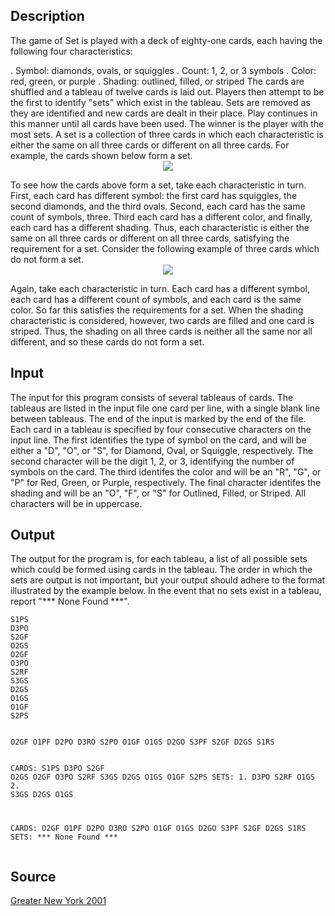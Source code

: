 <h2>Description</h2><p>The game of Set is played with a deck of eighty-one cards, each having the following four characteristics:
</p>.	Symbol: diamonds, ovals, or squiggles
.	Count: 1, 2, or 3 symbols
.	Color: red, green, or purple
.	Shading: outlined, filled, or striped
The cards are shuffled and a tableau of twelve cards is laid out. Players then attempt to be the first to identify "sets" which exist in the tableau. Sets are removed as they are identified and new cards are dealt in their place. Play continues in this manner until all cards have been used. The winner is the player with the most sets.
A set is a collection of three cards in which each characteristic is either the same on all three cards or different on all three cards. For example, the cards shown below form a set.
<center><img src="images/1053/me1.gif"></center><p>
</p>To see how the cards above form a set, take each characteristic in turn. First, each card has different symbol: the first card has squiggles, the second diamonds, and the third ovals. Second, each card has the same count of symbols, three. Third each card has a different color, and finally, each card has a different shading. Thus, each characteristic is either the same on all three cards or different on all three cards, satisfying the requirement for a set.
Consider the following example of three cards which do not form a set.
<center><img src="images/1053/me2.gif"></center><p>
</p>Again, take each characteristic in turn. Each card has a different symbol, each card has a different count of symbols, and each card is the same color. So far this satisfies the requirements for a set. When the shading characteristic is considered, however, two cards are filled and one card is striped. Thus, the shading on all three cards is neither all the same nor all different, and so these cards do not form a set.
<h2>Input</h2><p>The input for this program consists of several tableaus of cards. The tableaus are listed in the input file one card per line, with a single blank line between tableaus. The end of  the input is marked by the end of the file. Each card in a tableau is specified by four consecutive characters on the input line. The first identifies the type of symbol on the card, and will be either a "D", "O", or "S", for Diamond, Oval, or Squiggle, respectively. The second character will be the digit 1, 2, or 3, identifying the number of symbols on the card. The third identifes the color and will be an "R", "G", or "P" for Red, Green, or Purple, respectively. The final character identifes the shading and will be an "O", "F", or "S" for Outlined, Filled, or Striped. All characters will be in uppercase.</p><h2>Output</h2><p>The output for the program is, for each tableau, a list of all possible sets which could be formed using cards in the tableau. The order in which the sets are output is not important, but your output should adhere to the format illustrated by the example below. In the event that no sets exist in a tableau, report "*** None Found ***".</p><pre><code class="language-input1">S1PS
D3PO
S2GF
O2GS
O2GF
O3PO
S2RF
S3GS
D2GS
O1GS
O1GF
S2PS

O2GF
O1PF
D2PO
D3RO
S2PO
O1GF
O1GS
D2GO
S3PF
S2GF
D2GS
S1RS
</code></pre><pre><code class="language-output1">CARDS:  S1PS D3PO S2GF O2GS O2GF O3PO S2RF S3GS D2GS O1GS O1GF S2PS
SETS:   1.  D3PO S2RF O1GS
        2.  S3GS D2GS O1GS

CARDS:  O2GF O1PF D2PO D3RO S2PO O1GF O1GS D2GO S3PF S2GF D2GS S1RS
SETS:   *** None Found ***
</code></pre><h2>Source</h2><a href="searchproblem?field=source&amp;key=Greater+New+York+2001">Greater New York 2001</a>